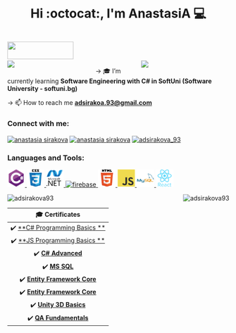 <h1 align="center">Hi :octocat:, I'm AnastasiA 💻</h1>
   <br text-align:"center">
<img width="150" height="40" src="https://visitor-badge.glitch.me/badge?page_id=adsirakova93">
   <br>
  <img width="200" align="left" src="https://media.giphy.com/media/WUTywPPYZpdDChyBaZ/giphy.gif">
    <img width="200" align="right" src="https://media.giphy.com/media/KNP5EQE5n2nczSFYpD/giphy.gif">

-> :mortar_board: I’m currently learning **Software Engineering with C# in SoftUni (Software University - softuni.bg)**

-> 📫 How to reach me **adsirakoa.93@gmail.com**

<h3 align="left">Connect with me:</h3>
<p align="left"><a href="https://linkedin.com/in/anastasia sirakova" target="blank"><img align="center" src="https://cdn.jsdelivr.net/npm/simple-icons@3.0.1/icons/linkedin.svg" alt="anastasia sirakova" height="30" width="40" /></a>
<a href="https://fb.com/anastasia sirakova" target="blank"><img align="center" src="https://cdn.jsdelivr.net/npm/simple-icons@3.0.1/icons/facebook.svg" alt="anastasia sirakova" height="30" width="40" /></a>
<a href="https://instagram.com/adsirakova_93" target="blank"><img align="center" src="https://cdn.jsdelivr.net/npm/simple-icons@3.0.1/icons/instagram.svg" alt="adsirakova_93" height="30" width="40" /></a>
</p>

<h3 align="left">Languages and Tools:</h3>
<p align="left"> <a href="https://www.w3schools.com/cs/" target="_blank"> <img src="https://raw.githubusercontent.com/devicons/devicon/master/icons/csharp/csharp-original.svg" alt="csharp" width="40" height="40"/> </a> <a href="https://www.w3schools.com/css/" target="_blank"> <img src="https://raw.githubusercontent.com/devicons/devicon/master/icons/css3/css3-original-wordmark.svg" alt="css3" width="40" height="40"/> </a> <a href="https://dotnet.microsoft.com/" target="_blank"> <img src="https://raw.githubusercontent.com/devicons/devicon/master/icons/dot-net/dot-net-original-wordmark.svg" alt="dotnet" width="40" height="40"/> </a> <a href="https://firebase.google.com/" target="_blank"> <img src="https://www.vectorlogo.zone/logos/firebase/firebase-icon.svg" alt="firebase" width="40" height="40"/> </a> <a href="https://www.w3.org/html/" target="_blank"> <img src="https://raw.githubusercontent.com/devicons/devicon/master/icons/html5/html5-original-wordmark.svg" alt="html5" width="40" height="40"/> </a> <a href="https://developer.mozilla.org/en-US/docs/Web/JavaScript" target="_blank"> <img src="https://raw.githubusercontent.com/devicons/devicon/master/icons/javascript/javascript-original.svg" alt="javascript" width="40" height="40"/> </a> <a href="https://www.mysql.com/" target="_blank"> <img src="https://raw.githubusercontent.com/devicons/devicon/master/icons/mysql/mysql-original-wordmark.svg" alt="mysql" width="40" height="40"/> </a> <a href="https://reactjs.org/" target="_blank"> <img src="https://raw.githubusercontent.com/devicons/devicon/master/icons/react/react-original-wordmark.svg" alt="react" width="40" height="40"/> </a> </p>

<p><img align="left" src="https://github-readme-stats.vercel.app/api/top-langs?username=adsirakova93&show_icons=true&locale=en&layout=compact" alt="adsirakova93" /></p>

<p>&nbsp;<img align="right" src="https://github-readme-stats.vercel.app/api?username=adsirakova93&show_icons=true&locale=en" alt="adsirakova93" /></p>

|                                             🎓 Certificates                                             |
| :-----------------------------------------------------------------------------------------------------: |
| :heavy_check_mark: [**C# Programming Basics **](https://softuni.bg/certificates/details/60673/1ce28ea7) |
| :heavy_check_mark: [**JS Programming Basics **](https://softuni.bg/Certificates/Details/76969/8519c88d) |
|      :heavy_check_mark: [**C# Advanced**](https://softuni.bg/certificates/details/104811/92d21587)      |
|        :heavy_check_mark: [**MS SQL**](https://softuni.bg/Certificates/Details/103974/8880c91c)         |
| :heavy_check_mark: [**Entity Framework Core**](https://softuni.bg/Certificates/Details/104411/b9384d34) |
| :heavy_check_mark: [**Entity Framework Core**](https://softuni.bg/Certificates/Details/104411/b9384d34) |
| :heavy_check_mark: [**Unity 3D Basics**](https://softuni.bg/certificates/details/107907/22a6e899) |
| :heavy_check_mark: [**QA Fundamentals**](https://softuni.bg/certificates/details/109301/6226a937) |
